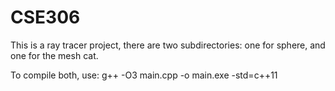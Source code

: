# CSE306

This is a ray tracer project, there are two subdirectories: one for sphere, and one for the mesh cat. 

To compile both, use: g++ -O3 main.cpp -o main.exe -std=c++11

